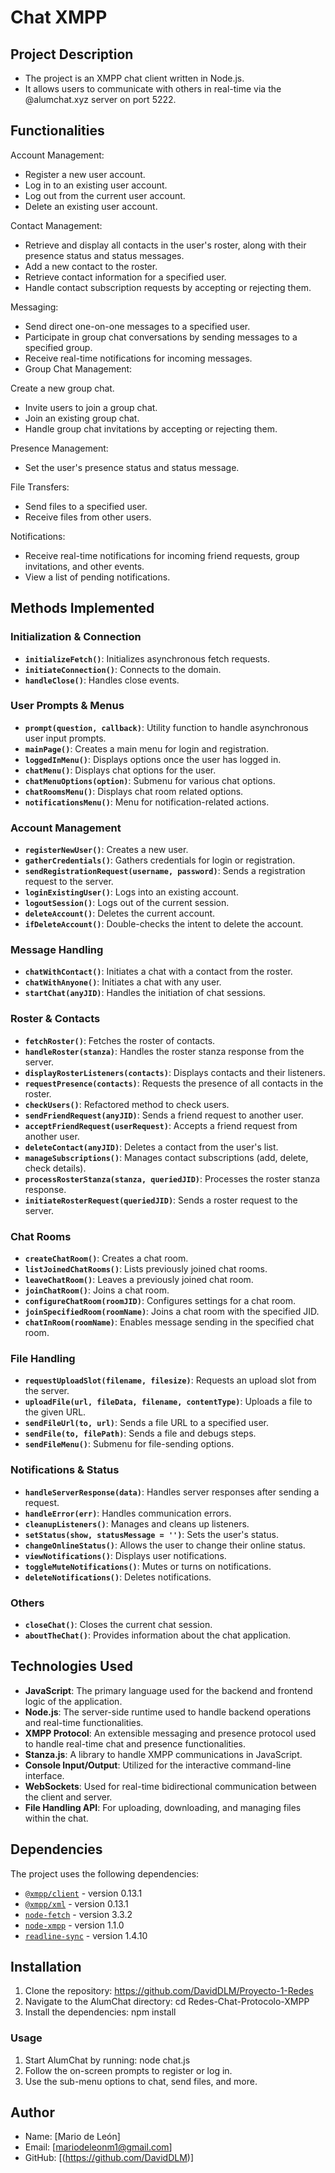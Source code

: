 # Chat XMPP
## Project Description

- The project is an XMPP chat client written in Node.js.
- It allows users to communicate with others in real-time via the @alumchat.xyz server on port 5222.

## Functionalities

Account Management:

- Register a new user account.
- Log in to an existing user account.
- Log out from the current user account.
- Delete an existing user account.

Contact Management:

- Retrieve and display all contacts in the user's roster, along with their presence status and status messages.
- Add a new contact to the roster.
- Retrieve contact information for a specified user.
- Handle contact subscription requests by accepting or rejecting them.

Messaging:

- Send direct one-on-one messages to a specified user.
- Participate in group chat conversations by sending messages to a specified group.
- Receive real-time notifications for incoming messages.
- Group Chat Management:

Create a new group chat.
- Invite users to join a group chat.
- Join an existing group chat.
- Handle group chat invitations by accepting or rejecting them.

Presence Management:

- Set the user's presence status and status message.

File Transfers:

- Send files to a specified user.
- Receive files from other users.

Notifications:

- Receive real-time notifications for incoming friend requests, group invitations, and other events.
- View a list of pending notifications.

## Methods Implemented

### Initialization & Connection
- **`initializeFetch()`**: Initializes asynchronous fetch requests.
- **`initiateConnection()`**: Connects to the domain.
- **`handleClose()`**: Handles close events.

### User Prompts & Menus
- **`prompt(question, callback)`**: Utility function to handle asynchronous user input prompts.
- **`mainPage()`**: Creates a main menu for login and registration.
- **`loggedInMenu()`**: Displays options once the user has logged in.
- **`chatMenu()`**: Displays chat options for the user.
- **`chatMenuOptions(option)`**: Submenu for various chat options.
- **`chatRoomsMenu()`**: Displays chat room related options.
- **`notificationsMenu()`**: Menu for notification-related actions.

### Account Management
- **`registerNewUser()`**: Creates a new user.
- **`gatherCredentials()`**: Gathers credentials for login or registration.
- **`sendRegistrationRequest(username, password)`**: Sends a registration request to the server.
- **`loginExistingUser()`**: Logs into an existing account.
- **`logoutSession()`**: Logs out of the current session.
- **`deleteAccount()`**: Deletes the current account.
- **`ifDeleteAccount()`**: Double-checks the intent to delete the account.

### Message Handling
- **`chatWithContact()`**: Initiates a chat with a contact from the roster.
- **`chatWithAnyone()`**: Initiates a chat with any user.
- **`startChat(anyJID)`**: Handles the initiation of chat sessions.

### Roster & Contacts
- **`fetchRoster()`**: Fetches the roster of contacts.
- **`handleRoster(stanza)`**: Handles the roster stanza response from the server.
- **`displayRosterListeners(contacts)`**: Displays contacts and their listeners.
- **`requestPresence(contacts)`**: Requests the presence of all contacts in the roster.
- **`checkUsers()`**: Refactored method to check users.
- **`sendFriendRequest(anyJID)`**: Sends a friend request to another user.
- **`acceptFriendRequest(userRequest)`**: Accepts a friend request from another user.
- **`deleteContact(anyJID)`**: Deletes a contact from the user's list.
- **`manageSubscriptions()`**: Manages contact subscriptions (add, delete, check details).
- **`processRosterStanza(stanza, queriedJID)`**: Processes the roster stanza response.
- **`initiateRosterRequest(queriedJID)`**: Sends a roster request to the server.

### Chat Rooms
- **`createChatRoom()`**: Creates a chat room.
- **`listJoinedChatRooms()`**: Lists previously joined chat rooms.
- **`leaveChatRoom()`**: Leaves a previously joined chat room.
- **`joinChatRoom()`**: Joins a chat room.
- **`configureChatRoom(roomJID)`**: Configures settings for a chat room.
- **`joinSpecifiedRoom(roomName)`**: Joins a chat room with the specified JID.
- **`chatInRoom(roomName)`**: Enables message sending in the specified chat room.

### File Handling
- **`requestUploadSlot(filename, filesize)`**: Requests an upload slot from the server.
- **`uploadFile(url, fileData, filename, contentType)`**: Uploads a file to the given URL.
- **`sendFileUrl(to, url)`**: Sends a file URL to a specified user.
- **`sendFile(to, filePath)`**: Sends a file and debugs steps.
- **`sendFileMenu()`**: Submenu for file-sending options.

### Notifications & Status
- **`handleServerResponse(data)`**: Handles server responses after sending a request.
- **`handleError(err)`**: Handles communication errors.
- **`cleanupListeners()`**: Manages and cleans up listeners.
- **`setStatus(show, statusMessage = '')`**: Sets the user's status.
- **`changeOnlineStatus()`**: Allows the user to change their online status.
- **`viewNotifications()`**: Displays user notifications.
- **`toggleMuteNotifications()`**: Mutes or turns on notifications.
- **`deleteNotifications()`**: Deletes notifications.

### Others
- **`closeChat()`**: Closes the current chat session.
- **`aboutTheChat()`**: Provides information about the chat application.


## Technologies Used

- **JavaScript**: The primary language used for the backend and frontend logic of the application.
- **Node.js**: The server-side runtime used to handle backend operations and real-time functionalities.
- **XMPP Protocol**: An extensible messaging and presence protocol used to handle real-time chat and presence functionalities.
- **Stanza.js**: A library to handle XMPP communications in JavaScript.
- **Console Input/Output**: Utilized for the interactive command-line interface.
- **WebSockets**: Used for real-time bidirectional communication between the client and server.
- **File Handling API**: For uploading, downloading, and managing files within the chat.


## Dependencies

The project uses the following dependencies:

- [`@xmpp/client`](https://www.npmjs.com/package/@xmpp/client) - version 0.13.1
- [`@xmpp/xml`](https://www.npmjs.com/package/@xmpp/xml) - version 0.13.1
- [`node-fetch`](https://www.npmjs.com/package/node-fetch) - version 3.3.2
- [`node-xmpp`](https://www.npmjs.com/package/node-xmpp) - version 1.1.0
- [`readline-sync`](https://www.npmjs.com/package/readline-sync) - version 1.4.10


## Installation

1. Clone the repository: https://github.com/DavidDLM/Proyecto-1-Redes
2. Navigate to the AlumChat directory: cd Redes-Chat-Protocolo-XMPP
3. Install the dependencies: npm install

### Usage
1. Start AlumChat by running: node chat.js
2. Follow the on-screen prompts to register or log in.
3. Use the sub-menu options to chat, send files, and more.

## Author
- Name: [Mario de León]
- Email: [mariodeleonm1@gmail.com]
- GitHub: [(https://github.com/DavidDLM)]
